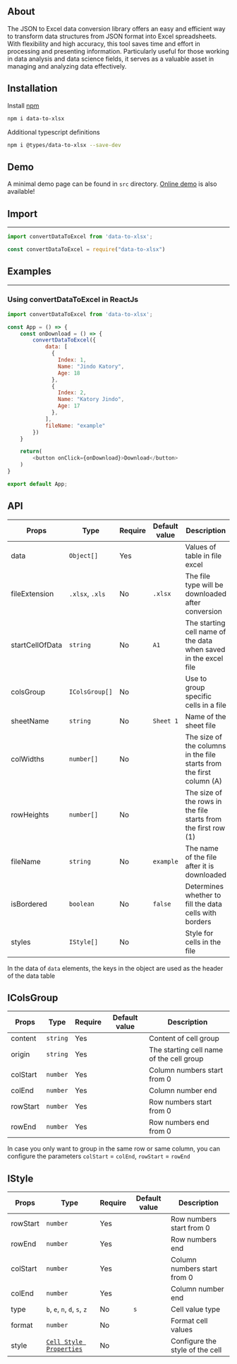 ## About
The JSON to Excel data conversion library offers an easy and efficient way to transform data structures from JSON format into Excel spreadsheets. With flexibility and high accuracy, this tool saves time and effort in processing and presenting information. Particularly useful for those working in data analysis and data science fields, it serves as a valuable asset in managing and analyzing data effectively.

## Installation
Install [npm](https://nodejs.org/)
```sh
npm i data-to-xlsx
```

Additional typescript definitions
```sh
npm i @types/data-to-xlsx --save-dev
```

## Demo
A minimal demo page can be found in `src` directory.
[Online demo](https://codesandbox.io/p/sandbox/data-to-xlsx-example-xjnwlx?layout=%257B%2522sidebarPanel%2522%253A%2522EXPLORER%2522%252C%2522rootPanelGroup%2522%253A%257B%2522direction%2522%253A%2522horizontal%2522%252C%2522contentType%2522%253A%2522UNKNOWN%2522%252C%2522type%2522%253A%2522PANEL_GROUP%2522%252C%2522id%2522%253A%2522ROOT_LAYOUT%2522%252C%2522panels%2522%253A%255B%257B%2522type%2522%253A%2522PANEL_GROUP%2522%252C%2522contentType%2522%253A%2522UNKNOWN%2522%252C%2522direction%2522%253A%2522vertical%2522%252C%2522id%2522%253A%2522cluqgbmb60006356kw3x3xq78%2522%252C%2522sizes%2522%253A%255B100%252C0%255D%252C%2522panels%2522%253A%255B%257B%2522type%2522%253A%2522PANEL_GROUP%2522%252C%2522contentType%2522%253A%2522EDITOR%2522%252C%2522direction%2522%253A%2522horizontal%2522%252C%2522id%2522%253A%2522EDITOR%2522%252C%2522panels%2522%253A%255B%257B%2522type%2522%253A%2522PANEL%2522%252C%2522contentType%2522%253A%2522EDITOR%2522%252C%2522id%2522%253A%2522cluqgbmb60002356kct6smxxt%2522%257D%255D%257D%252C%257B%2522type%2522%253A%2522PANEL_GROUP%2522%252C%2522contentType%2522%253A%2522SHELLS%2522%252C%2522direction%2522%253A%2522horizontal%2522%252C%2522id%2522%253A%2522SHELLS%2522%252C%2522panels%2522%253A%255B%257B%2522type%2522%253A%2522PANEL%2522%252C%2522contentType%2522%253A%2522SHELLS%2522%252C%2522id%2522%253A%2522cluqgbmb60003356kw6w8sg1k%2522%257D%255D%252C%2522sizes%2522%253A%255B100%255D%257D%255D%257D%252C%257B%2522type%2522%253A%2522PANEL_GROUP%2522%252C%2522contentType%2522%253A%2522DEVTOOLS%2522%252C%2522direction%2522%253A%2522vertical%2522%252C%2522id%2522%253A%2522DEVTOOLS%2522%252C%2522panels%2522%253A%255B%257B%2522type%2522%253A%2522PANEL%2522%252C%2522contentType%2522%253A%2522DEVTOOLS%2522%252C%2522id%2522%253A%2522cluqgbmb60005356kea3dr2vp%2522%257D%255D%252C%2522sizes%2522%253A%255B100%255D%257D%255D%252C%2522sizes%2522%253A%255B50%252C50%255D%257D%252C%2522tabbedPanels%2522%253A%257B%2522cluqgbmb60002356kct6smxxt%2522%253A%257B%2522id%2522%253A%2522cluqgbmb60002356kct6smxxt%2522%252C%2522tabs%2522%253A%255B%255D%257D%252C%2522cluqgbmb60005356kea3dr2vp%2522%253A%257B%2522tabs%2522%253A%255B%257B%2522id%2522%253A%2522cluqgbmb60004356k3cu9jdzy%2522%252C%2522mode%2522%253A%2522permanent%2522%252C%2522type%2522%253A%2522UNASSIGNED_PORT%2522%252C%2522port%2522%253A0%252C%2522path%2522%253A%2522%252F%2522%257D%255D%252C%2522id%2522%253A%2522cluqgbmb60005356kea3dr2vp%2522%252C%2522activeTabId%2522%253A%2522cluqgbmb60004356k3cu9jdzy%2522%257D%252C%2522cluqgbmb60003356kw6w8sg1k%2522%253A%257B%2522tabs%2522%253A%255B%255D%252C%2522id%2522%253A%2522cluqgbmb60003356kw6w8sg1k%2522%257D%257D%252C%2522showDevtools%2522%253Atrue%252C%2522showShells%2522%253Afalse%252C%2522showSidebar%2522%253Atrue%252C%2522sidebarPanelSize%2522%253A15%257D) is also available!

## Import
------
```js
import convertDataToExcel from 'data-to-xlsx';
```

```js
const convertDataToExcel = require("data-to-xlsx")
```

## Examples
--------

### Using convertDataToExcel in ReactJs

```js
import convertDataToExcel from 'data-to-xlsx';

const App = () => {
    const onDownload = () => {
        convertDataToExcel({
            data: [
              {
                Index: 1,
                Name: "Jindo Katory",
                Age: 18
              },
              {
                Index: 2,
                Name: "Katory Jindo",
                Age: 17
              },
            ],
            fileName: "example"
        })
    }

    return(
        <button onClick={onDownload}>Download</button>
    )
}

export default App;
```

## API

| Props        |  Type | Require | Default value | Description
| -------------- | ------------- | ------------ | ------------ | ------------
| data    | `Object[]`          | Yes | | Values of table in file excel
| fileExtension   | `.xlsx`, `.xls`    | No | `.xlsx` | The file type will be downloaded after conversion          
| startCellOfData   | `string`    | No | `A1` | The starting cell name of the data when saved in the excel file
| colsGroup   | `IColsGroup[]`    | No | | Use to group specific cells in a file
| sheetName   | `string`    | No | `Sheet 1` | Name of the sheet file
| colWidths   | `number[]`    | No | | The size of the columns in the file starts from the first column (A)
| rowHeights   | `number[]`    | No | | The size of the rows in the file starts from the first row (1)
| fileName   | `string`    | No | `example` | The name of the file after it is downloaded
| isBordered   | `boolean`    | No | `false` | Determines whether to fill the data cells with borders
| styles   | `IStyle[]`    | No |  | Style for cells in the file

In the data of `data` elements, the keys in the object are used as the header of the data table

## IColsGroup
| Props        |  Type | Require | Default value | Description
| -------------- | ------------- | ------------ | ------------ | ------------
| content    | `string`          | Yes | | Content of cell group
| origin   | `string`    | Yes |  | The starting cell name of the cell group          
| colStart   | `number`    | Yes |  | Column numbers start from 0
| colEnd   | `number`    | Yes |  | Column number end
| rowStart   | `number`    | Yes |  | Row numbers start from 0
| rowEnd   | `number`    | Yes |  | Row numbers end from 0

In case you only want to group in the same row or same column, you can configure the parameters `colStart` = `colEnd`, `rowStart` = `rowEnd`

## IStyle
| Props        |  Type | Require | Default value | Description
| -------------- | ------------- | ------------ | ------------ | ------------
| rowStart    | `number`          | Yes | | Row numbers start from 0
| rowEnd   | `number`    | Yes |  | Row numbers end       
| colStart   | `number`    | Yes |  | Column numbers start from 0
| colEnd   | `number`    | Yes |  | Column number end
| type   | `b`, `e`, `n`, `d`, `s`, `z`   | No | `s` | Cell value type
| format   | `number`    | No |  | Format cell values
| style   | [`Cell Style Properties`](https://www.npmjs.com/package/xlsx-js-style#cell-style-properties)    | No |  | Configure the style of the cell
